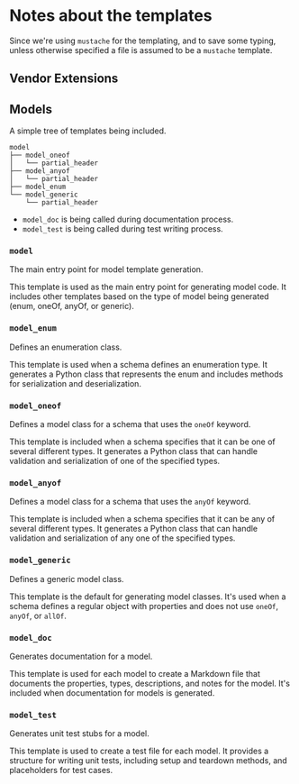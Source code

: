 # Notes about the templates

Since we're using `mustache` for the templating, and to save some typing,
unless otherwise specified a file is assumed to be a `mustache` template.

## Vendor Extensions


## Models

A simple tree of templates being included.

```plaintext
model
├── model_oneof
│   └── partial_header
├── model_anyof
│   └── partial_header
├── model_enum
└── model_generic
    └── partial_header
```

* `model_doc` is being called during documentation process.
* `model_test` is being called during test writing process.

### `model`

The main entry point for model template generation.

This template is used as the main entry point for generating model code. It
includes other templates based on the type of model being generated (enum,
oneOf, anyOf, or generic).

### `model_enum`

Defines an enumeration class.

This template is used when a schema defines an enumeration type. It generates
a Python class that represents the enum and includes methods for serialization
and deserialization.

### `model_oneof`

Defines a model class for a schema that uses the `oneOf` keyword.

This template is included when a schema specifies that it can be one of
several different types. It generates a Python class that can handle
validation and serialization of one of the specified types.

### `model_anyof`

Defines a model class for a schema that uses the `anyOf` keyword.

This template is included when a schema specifies that it can be any of
several different types. It generates a Python class that can handle
validation and serialization of any one of the specified types.

### `model_generic`

Defines a generic model class.

This template is the default for generating model classes. It's used when
a schema defines a regular object with properties and does not use `oneOf`,
`anyOf`, or `allOf`.

### `model_doc`

Generates documentation for a model.

This template is used for each model to create a Markdown file that documents
the properties, types, descriptions, and notes for the model. It's included
when documentation for models is generated.

### `model_test`

Generates unit test stubs for a model.

This template is used to create a test file for each model. It provides
a structure for writing unit tests, including setup and teardown methods, and
placeholders for test cases.
